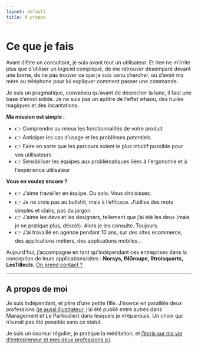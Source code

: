 ```yaml
---
layout: default
title: A propos
---
```


# Ce que je fais
Avant d’être un consultant, je suis avant tout un utilisateur.
Et rien ne m’irrite plus que d’utiliser un logiciel compliqué, de me retrouver désemparé devant une borne, de ne pas trouver ce que je suis venu chercher, ou d’avoir ma mère au téléphone pour lui expliquer comment passer une commande.

Je suis un pragmatique, convaincu qu’avant de décrocher la lune, il faut une base d’envol solide.
Je ne suis pas un apôtre de l'effet whaou, des huiles magiques et des incantations.

**Ma mission est simple :**
- 👉 Comprendre au mieux les fonctionnalités de votre produit
- 👉 Anticiper les cas d’usage et les problèmes potentiels
- 👉 Faire en sorte que les parcours soient le plus intuitif possible pour vos utilisateurs
- 👉 Sensibiliser les équipes aux problématiques liées à l'ergonomie et à l'expérience utilisateur

**Vous en voulez encore ?**
- 👉 J’aime travailler en équipe. Ou solo. Vous choisissez.
- 👉 Je ne crois pas au bullshit, mais à l’efficace. J’utilise des mots simples et clairs, pas du jargon.
- 👉 J’aime les devs et les designers, tellement que j’ai été les deux (mais je ne pratique plus, désolé).
  Alors je les consulte. Toujours.
- 👉 J’ai travaillé en agence pendant 10 ans, sur des sites ecommerce, des applications métiers, des applications mobiles...

Aujourd'hui, j’accompagne en tant qu’indépendant ces entreprises dans la conception de leurs applications/sites :
**Norsys, INGroupe, 9troisquarts, LesTilleuls.**
<a href="https://samuelmarkiewicz.typeform.com/to/s0HUmMLQ" class="button">On prend contact ?</a>
* * *
## A propos de moi
Je suis indépendant, et père d’une petite fille.
J’exerce en parallèle deux professions ([je aussi illustrateur](http://sam-illustrations.com), j’ai été publié entre autres dans Management et Le Particulier) dans lesquels je m’épanouis.
Un choix qui n’aurait pas été possible sans ce statut.

Je suis un coureur régulier, je pratique la méditation, et [j’écris sur ma vie d’entrepreneur et mes deux professions ici](/).
